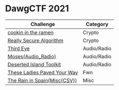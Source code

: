 # **DawgCTF 2021**

| Challenge                                                          | Category  |
|------------------                                                  |--------   |
| [cookin in the ramen](cookin_the_ramen(Crypto).md)                 | Crypto    |
| [Really Secure Algorithm](Really_Secure_Algorithm(Crypto).md)      | Crypto    |
| [Third Eye](Third_Eye(Audio_Analysis).md)                         | Audio/Radio   |
| [Moses(Audio_Radio)](Moses(Audio_Radio).md)                        | Audio/Radio   |
| [Deserted Island Toolkit](Deserted_Island_Toolkit(Crypto_.CD).md)  | Audio/Radio   |
| [These Ladies Paved Your Way](These_Ladies_Paved_Your_Way.md)      | Fwn           |
| [The Rain in Spain(Misc(CSV))](The_Rain_in_Spain(Misc(CSV)).md)    | Misc          |

